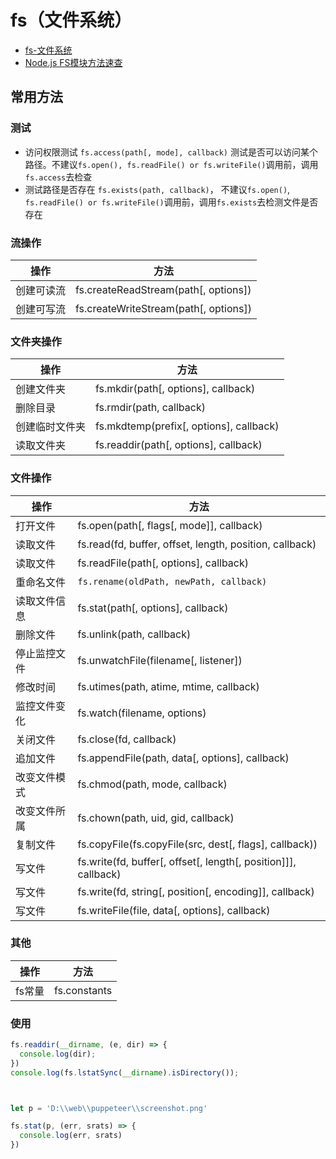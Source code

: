 # fs（文件系统）

- [fs-文件系统](http://nodejs.cn/api/fs.html)
- [Node.js FS模块方法速查](https://www.cnblogs.com/datiangou/p/10112829.html)


## 常用方法

### 测试

- 访问权限测试 `fs.access(path[, mode], callback)` 测试是否可以访问某个路径。不建议`fs.open(), fs.readFile() or fs.writeFile()`调用前，调用`fs.access`去检查
- 测试路径是否存在 `fs.exists(path, callback)`， 不建议`fs.open()`, `fs.readFile() or fs.writeFile()`调用前，调用`fs.exists`去检测文件是否存在



### 流操作

操作 | 方法
---|---
创建可读流 | fs.createReadStream(path[, options])
创建可写流 | fs.createWriteStream(path[, options])


### 文件夹操作

操作 | 方法
---|---
创建文件夹 | fs.mkdir(path[, options], callback)
删除目录 | fs.rmdir(path, callback)
创建临时文件夹 | fs.mkdtemp(prefix[, options], callback)
读取文件夹 | fs.readdir(path[, options], callback)


### 文件操作

操作 | 方法
---|---
打开文件 | fs.open(path[, flags[, mode]], callback)
读取文件 | fs.read(fd, buffer, offset, length, position, callback)
读取文件 | fs.readFile(path[, options], callback)
重命名文件 | `fs.rename(oldPath, newPath, callback)`
读取文件信息 | fs.stat(path[, options], callback)
删除文件 | fs.unlink(path, callback)
停止监控文件 | fs.unwatchFile(filename[, listener])
修改时间 | fs.utimes(path, atime, mtime, callback)
监控文件变化 | fs.watch(filename, options)
关闭文件 | fs.close(fd, callback)
追加文件 | fs.appendFile(path, data[, options], callback)
改变文件模式 | fs.chmod(path, mode, callback)
改变文件所属 | fs.chown(path, uid, gid, callback)
复制文件 | fs.copyFile(fs.copyFile(src, dest[, flags], callback))
写文件 | fs.write(fd, buffer[, offset[, length[, position]]], callback)
写文件 | fs.write(fd, string[, position[, encoding]], callback)
写文件 | fs.writeFile(file, data[, options], callback)


### 其他

操作 | 方法
---|---
fs常量 | fs.constants


### 使用

```js
fs.readdir(__dirname, (e, dir) => {
  console.log(dir);
})
console.log(fs.lstatSync(__dirname).isDirectory());



let p = 'D:\\web\\puppeteer\\screenshot.png'

fs.stat(p, (err, srats) => {
  console.log(err, srats)
})
```